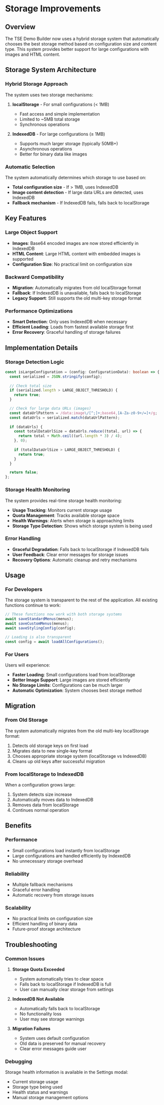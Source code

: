 # Storage Improvements

## Overview

The TSE Demo Builder now uses a hybrid storage system that automatically chooses the best storage method based on configuration size and content type. This system provides better support for large configurations with images and HTML content.

## Storage System Architecture

### Hybrid Storage Approach

The system uses two storage mechanisms:

1. **localStorage** - For small configurations (< 1MB)
   - Fast access and simple implementation
   - Limited to ~5MB total storage
   - Synchronous operations

2. **IndexedDB** - For large configurations (≥ 1MB)
   - Supports much larger storage (typically 50MB+)
   - Asynchronous operations
   - Better for binary data like images

### Automatic Selection

The system automatically determines which storage to use based on:

- **Total configuration size** - If > 1MB, uses IndexedDB
- **Image content detection** - If large data URLs are detected, uses IndexedDB
- **Fallback mechanism** - If IndexedDB fails, falls back to localStorage

## Key Features

### Large Object Support

- **Images**: Base64 encoded images are now stored efficiently in IndexedDB
- **HTML Content**: Large HTML content with embedded images is supported
- **Configuration Size**: No practical limit on configuration size

### Backward Compatibility

- **Migration**: Automatically migrates from old localStorage format
- **Fallback**: If IndexedDB is unavailable, falls back to localStorage
- **Legacy Support**: Still supports the old multi-key storage format

### Performance Optimizations

- **Smart Detection**: Only uses IndexedDB when necessary
- **Efficient Loading**: Loads from fastest available storage first
- **Error Recovery**: Graceful handling of storage failures

## Implementation Details

### Storage Detection Logic

```typescript
const isLargeConfiguration = (config: ConfigurationData): boolean => {
  const serialized = JSON.stringify(config);
  
  // Check total size
  if (serialized.length > LARGE_OBJECT_THRESHOLD) {
    return true;
  }

  // Check for large data URLs (images)
  const dataUrlPattern = /data:image\/[^;]+;base64,[A-Za-z0-9+/=]+/g;
  const dataUrls = serialized.match(dataUrlPattern);
  
  if (dataUrls) {
    const totalDataUrlSize = dataUrls.reduce((total, url) => {
      return total + Math.ceil((url.length * 3) / 4);
    }, 0);
    
    if (totalDataUrlSize > LARGE_OBJECT_THRESHOLD) {
      return true;
    }
  }

  return false;
};
```

### Storage Health Monitoring

The system provides real-time storage health monitoring:

- **Usage Tracking**: Monitors current storage usage
- **Quota Management**: Tracks available storage space
- **Health Warnings**: Alerts when storage is approaching limits
- **Storage Type Detection**: Shows which storage system is being used

### Error Handling

- **Graceful Degradation**: Falls back to localStorage if IndexedDB fails
- **User Feedback**: Clear error messages for storage issues
- **Recovery Options**: Automatic cleanup and retry mechanisms

## Usage

### For Developers

The storage system is transparent to the rest of the application. All existing functions continue to work:

```typescript
// These functions now work with both storage systems
await saveStandardMenus(menus);
await saveCustomMenus(menus);
await saveStylingConfig(config);

// Loading is also transparent
const config = await loadAllConfigurations();
```

### For Users

Users will experience:

- **Faster Loading**: Small configurations load from localStorage
- **Better Image Support**: Large images are stored efficiently
- **No Storage Limits**: Configurations can be much larger
- **Automatic Optimization**: System chooses best storage method

## Migration

### From Old Storage

The system automatically migrates from the old multi-key localStorage format:

1. Detects old storage keys on first load
2. Migrates data to new single-key format
3. Chooses appropriate storage system (localStorage vs IndexedDB)
4. Cleans up old keys after successful migration

### From localStorage to IndexedDB

When a configuration grows large:

1. System detects size increase
2. Automatically moves data to IndexedDB
3. Removes data from localStorage
4. Continues normal operation

## Benefits

### Performance
- Small configurations load instantly from localStorage
- Large configurations are handled efficiently by IndexedDB
- No unnecessary storage overhead

### Reliability
- Multiple fallback mechanisms
- Graceful error handling
- Automatic recovery from storage issues

### Scalability
- No practical limits on configuration size
- Efficient handling of binary data
- Future-proof storage architecture

## Troubleshooting

### Common Issues

1. **Storage Quota Exceeded**
   - System automatically tries to clear space
   - Falls back to localStorage if IndexedDB is full
   - User can manually clear storage from settings

2. **IndexedDB Not Available**
   - Automatically falls back to localStorage
   - No functionality loss
   - User may see storage warnings

3. **Migration Failures**
   - System uses default configuration
   - Old data is preserved for manual recovery
   - Clear error messages guide user

### Debugging

Storage health information is available in the Settings modal:

- Current storage usage
- Storage type being used
- Health status and warnings
- Manual storage management options

